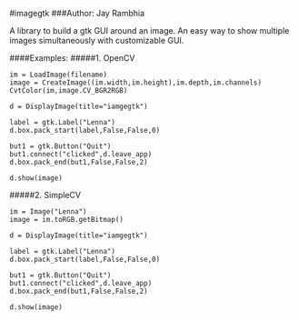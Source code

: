 #imagegtk
###Author: Jay Rambhia


A library to build a gtk GUI around an image. An easy way to show multiple images simultaneously with customizable GUI.

####Examples:
#####1. OpenCV

    im = LoadImage(filename)
    image = CreateImage((im.width,im.height),im.depth,im.channels)
    CvtColor(im,image.CV_BGR2RGB)

    d = DisplayImage(title="iamgegtk")
    
    label = gtk.Label("Lenna")
    d.box.pack_start(label,False,False,0)
    
    but1 = gtk.Button("Quit")
    but1.connect("clicked",d.leave_app)
    d.box.pack_end(but1,False,False,2)
    
    d.show(image)
    
#####2. SimpleCV

    im = Image("Lenna")
    image = im.toRGB.getBitmap()
    
    d = DisplayImage(title="iamgegtk")
    
    label = gtk.Label("Lenna")
    d.box.pack_start(label,False,False,0)
    
    but1 = gtk.Button("Quit")
    but1.connect("clicked",d.leave_app)
    d.box.pack_end(but1,False,False,2)
    
    d.show(image)
    


